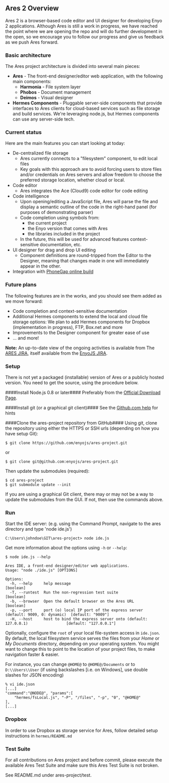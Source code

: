 ## Ares 2 Overview

Ares 2 is a browser-based code editor and UI designer for developing Enyo 2 applications.  Although Ares is still a work in progress, we have reached the point where we are opening the repo and will do further development in the open, so we encourage you to follow our progress and give us feedback as we push Ares forward.

### Basic architecture

The Ares project architecture is divided into several main pieces:

* **Ares** - The front-end designer/editor web application, with the following main components:
	* **Harmonia** - File system layer
	* **Phobos** - Document management
	* **Deimos** - Visual designer
* **Hermes Components** - Pluggable server-side components that provide interfaces to Ares clients for cloud-based services such as file storage and build services.  We're leveraging node.js, but Hermes components can use any server-side tech.

### Current status

Here are the main features you can start looking at today:

* De-centralized file storage
	* Ares currently connects to a "filesystem" component, to edit local files
	* Key goals with this approach are to avoid forcing users to store files and/or credentials on Ares servers and allow freedom to choose the preferred storage location, whether cloud or local.
* Code editor
	* Ares integrates the Ace (Cloud9) code editor for code editing
* Code intelligence
	* Upon opening/editing a JavaScript file, Ares will parse the file and display a semantic outline of the code in the right-hand panel (for purposes of demonstrating parser)
	* Code completion using symbols from:
	  * the current project
	  * the Enyo version that comes with Ares
	  * the libraries included in the project
	* In the future, this will be used for advanced features context-sensitive documentation, etc.
* UI designer for drag and drop UI editing
	* Component definitions are round-tripped from the Editor to the Designer, meaning that changes made in one will immediately appear in the other.
* Integration with [PhoneGap online build](http://build.phonegap.com)
	
### Future plans

The following features are in the works, and you should see them added as we move forward:

* Code completion and context-sensitive documentation
* Additional Hermes components to extend the local and cloud file storage options: We plan to add Hermes components for Dropbox (implementation in progress), FTP, Box.net and more
* Improvements to the Designer component for greater ease of use
* ... and more!

**Note:**  An up-to-date view of the ongoing activities is available from The [ARES JIRA](https://enyojs.atlassian.net/browse/ENYO/component/10302), itself available from the [EnyoJS JIRA](https://enyojs.atlassian.net/browse/ENYO).

### Setup

There is not yet a packaged (installable) version of Ares or a publicly hosted version.  You need to get the source, using the procedure below.

####Install Node.js 0.8 or later####
Preferably from the [Official Download Page](http://nodejs.org/#download).

####Install git (or a graphical git client)####
See the [Github.com help](https://help.github.com/articles/set-up-git) for hints

####Clone the ares-project repository from GitHub####
Using git, clone the repository using either the HTTPS or SSH urls (depending on how you have setup Git):

	$ git clone https://github.com/enyojs/ares-project.git

or

	$ git clone git@github.com:enyojs/ares-project.git

Then update the submodules (required):

	$ cd ares-project
	$ git submodule update --init

If you are using a graphical Git client, there may or may not be a way to update the submodules from the GUI. If not, then use the commands above.

### Run

Start the IDE server: (e.g. using the Command Prompt, navigate to the ares directory and type 'node ide.js')

	C:\Users\johndoe\GIT\ares-project> node ide.js

Get more information about the options using `-h` or `--help`:

	$ node ide.js --help

	Ares IDE, a front-end designer/editor web applications.
	Usage: "node ./ide.js" [OPTIONS]

	Options:
	  -h, --help     help message                                                              [boolean]
	  -T, --runtest  Run the non-regression test suite                                         [boolean]
	  -b, --browser  Open the default browser on the Ares URL                                  [boolean]
	  -p, --port     port (o) local IP port of the express server (default: 9009, 0: dynamic)  [default: "9009"]
	  -H, --host     host to bind the express server onto (default: 127.0.0.1)                 [default: "127.0.0.1"]

Optionally, configure the `root` of your local file-system access in `ide.json`. By default, the local filesystem service serves the files from your _Home_ or _My Documents_ directory, depending on your operating system. You might want to change this to point to the location of your project files, to make navigation faster & easier. 

For instance, you can change `@HOME@` to `@HOME@/Documents` or to `D:\\Users\\User` (if using backslashes [i.e. on Windows], use double slashes for JSON encoding)

	% vi ide.json
	[...]
	"command":"@NODE@", "params":[
		"hermes/fsLocal.js", "-P", "/files", "-p", "0", "@HOME@"
	],
	[...]

### Dropbox

In order to use Dropbox as storage service for Ares, follow detailed setup instructions in `hermes/README.md`


### Test Suite

For all contributions on Ares project and before commit, please execute the available Ares Test Suite and make sure this Ares Test Suite is not broken.

See README.md under ares-project/test.